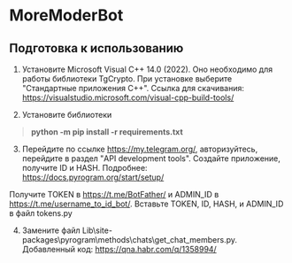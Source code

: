 # MoreModerBot
## Подготовка к использованию

1. Установите Microsoft Visual C++ 14.0 (2022). Оно необходимо для работы библиотеки TgCrypto. При установке выберите "Стандартные приложения C++". Ссылка для скачивания: https://visualstudio.microsoft.com/visual-cpp-build-tools/

2. Установите библиотеки

> **python -m pip install -r requirements.txt**

3. Перейдите по ссылке https://my.telegram.org/, авторизуйтесь, перейдите в раздел "API development tools". Создайте приложение, получите ID и HASH. Подробнее: https://docs.pyrogram.org/start/setup/

Получите TOKEN в https://t.me/BotFather/ и ADMIN_ID в https://t.me/username_to_id_bot/. Вставьте TOKEN, ID, HASH, и ADMIN_ID в файл tokens.py

4. Замените файл Lib\site-packages\pyrogram\methods\chats\get_chat_members.py. Добавленный код: https://qna.habr.com/q/1358994/
